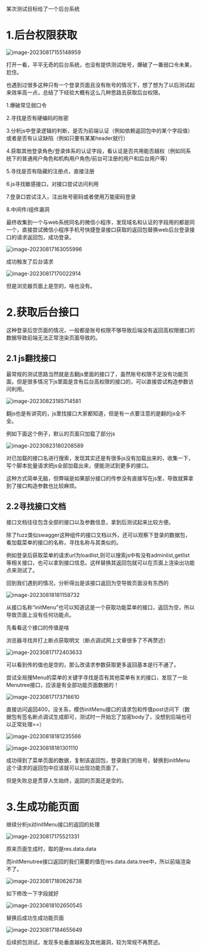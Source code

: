 某次测试目标给了一个后台系统

1.后台权限获取
========

![image-20230817155148959](https://shs3.b.qianxin.com/butian_public/f979070988813370309ccca4790a980def6acd0dbaf5a.jpg)

打开一看，平平无奇的后台系统，也没有提供测试账号，爆破了一番弱口令未果，尬住。

也遇到过很多这种只有一个登录页面且没有账号的情况下，想了想为了以后测试起来效率高一点，总结了下经验大概有这么几种思路去获取后台权限。

1.爆破常见弱口令

2.寻找是否有硬编码的账密

3.分析js中登录逻辑的判断，是否为前端认证（例如依赖返回包中的某个字段值）或者是否有认证缺陷（例如只要有某某header就行）

4.获取其他登录角色/登录体系的认证字段，看认证是否共用能否越权（例如同系统下的普通用户角色和机构用户角色/前台可注册的用户和后台用户等）

5.寻找是否有隐藏的注册点，直接注册

6.js寻找敏感接口，对接口尝试访问利用

7.登录口尝试注入，注出账号密码或者使用万能密码登录

8.中间件/组件漏洞

最终收集到一个与web系统同名的微信小程序，发现域名和认证的字段用的都是同一个，直接尝试微信小程序手机号快捷登录接口获取的返回包替换web后台登录接口的请求返回包，成功登录。

![image-20230817163055996](https://shs3.b.qianxin.com/butian_public/f795983794275b5d9f6f24bdc24799b607e63fb72e18a.jpg)

成功触发了后台请求

![image-20230817170022914](https://shs3.b.qianxin.com/butian_public/f52012818af46fdd8e05a97f7ade89e43f79873969f8f.jpg)

但是浏览器页面上是空的，啥也没有。

2.获取后台接口
========

这种登录后空页面的情况，一般都是账号权限不够导致后端没有返回高权限接口的数据导致前端无法正常渲染页面导致的。

2.1 js翻找接口
----------

最常规的测试思路当然就是去翻js里面的接口了，虽然账号权限不足没有功能页面，但是很多情况下js里面是含有后台高权限的接口的，可以直接尝试构造参数访问利用。

![image-20230823185714581](https://shs3.b.qianxin.com/butian_public/f984394281a8089f4aa5f251a2ec0370d218564dfa844.jpg)

翻js也是有讲究的，js里找接口大家都知道，但是有一点要注意的是翻的js全不全。

例如下面这个例子，默认的页面只加载了部分js

![image-20230823180208589](https://shs3.b.qianxin.com/butian_public/f949505f7dc6fd8314119f9f9f1ada44a01becd2f0f4e.jpg)

对已加载的接口名进行搜索，发现其实还是有很多js没有加载出来的，收集一下，写个脚本批量请求把js全部加载出来，便能测试到更多的接口。

这种方式简单无脑，但弊端是如果部分接口的传参没有直接写在js里，导致就算拿到了接口构造参数也比较麻烦。

2.2寻找接口文档
---------

接口文档往往包含全部的接口以及参数信息，拿到后测试起来比较方便。

除了fuzz类似swagger这种组件的接口文档以外，还可以观察下登录的数据包，看加载菜单的接口的名称，寻找名称与其类似的。

例如登录后获取菜单的请求url为loadlist,则可以搜索js中有没有adminlist,getlist等相关接口，也可以拿到接口信息。这样替换其返回包就可以在页面上渲染出功能点来测试了。

回到我们遇到的情况，分析得出是该接口返回为空导致页面没有东西的

![image-20230818181158732](https://shs3.b.qianxin.com/butian_public/f429973f54dab326d86fee27039be778123bc2044fecd.jpg)

从接口名称“initMenu”也可以知道这是一个获取功能菜单的接口，返回为空，所以导致页面上没有任何功能点。

先看看这个接口的传值是啥

浏览器寻找并打上断点获取明文（断点调试网上文章很多了不再赘述）

![image-20230817172403633](https://shs3.b.qianxin.com/butian_public/f319385205bafa171f529c52c37dc3d1b769f332ac53e.jpg)

可以看到传的值也是空的，那么改请求参数获取更多返回基本是行不通了。

尝试全局搜Menu的菜单的关键字寻找是否有其他菜单有关的接口，发现了一处Menutree接口，应该是有全部功能页面数据的！

![image-20230817173716610](https://shs3.b.qianxin.com/butian_public/f527430c9501bda5500e00972915e4aed1239aaa189d3.jpg)

直接访问返回400，没关系，模仿initMenu接口的请求包和传值post访问下（数据包有签名断点调试生成即可，测试时一开始忘了加密body了，没想到后端也可以正常处理==）

![image-20230818181235566](https://shs3.b.qianxin.com/butian_public/f637747e674054eb6c9f28a1ef7b302ca3a85414ab832.jpg)

![image-20230818181301110](https://shs3.b.qianxin.com/butian_public/f113668529cbb3cb7571063d044cb779903a62f7e14d4.jpg)

成功得到了菜单页面的数据，复制该返回包，登录我们的账号，替换到initMenu这个请求的返回包中应该就可以出现功能页面了。

但是失败总是贯穿人生始终，返回的页面还是空的。

3.生成功能页面
========

继续分析js对initMenu接口的返回的处理

![image-20230817175521331](https://shs3.b.qianxin.com/butian_public/f594469c374207004f2e95d716908c09d702d3f058dee.jpg)

原来页面生成时，取的是res.data.data

而initMenutree接口返回的我们需要的值在res.data.data.tree中，所以前端渲染不了。

![image-20230817180626738](https://shs3.b.qianxin.com/butian_public/f1882385730b44585172886c525f363a7cb716fa9ac98.jpg)

如下修改一下字段就好

![image-20230818102650545](https://shs3.b.qianxin.com/butian_public/f58979942025a74cd6d9bb51295796e9d8ddf16f92c47.jpg)

替换后成功生成功能页面

![image-20230817184655649](https://shs3.b.qianxin.com/butian_public/f118204a4b8661875b750694e6361b015f80f160d1c39.jpg)

后续抓包测试，发现多处垂直越权及其他漏洞，较为常规不再赘述。